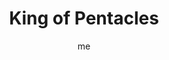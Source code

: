 ---
# basics
title     		 : "King of Pentacles"
token					 : 'coins-14'
card_type			 : '' # major, minor, court
layout				 : "tarot-card"
author    		 : 'me'
one_liner 		 : "Stability, dependability, confidence, intervention"
alt_names			 : ['Knight of Disks', 'Father of Roots']
images				 : ['/assets/images/tarot/rws/rw-coins-14.jpg']
keywords			 : ['Stability', 'dependability', 'confidence', 'intervention']
url						 : 'tarot/cards/coins-14'
aliases				 : ['coins-king']

# password: 'foolish journey'
dropbox				 : 'https://www.dropbox.com/sh/vfd2pwq2p066bvd/AADVYlc5Ctm6_3Gr5U0dA75Fa?dl=0'

personality    : "The King of Coins can represent anyone who tends to control (King) finances and physical resources (Coins). The King may also represent the tendency to be more conservative than innovative, or the need to intervene on the behalf of others with less confidence or experience."

meaning_light  : "Becoming debt-free. Having more than enough to get by. Making contributions to a savings plan. Taking a new job with an eye toward advancing your career. Buying life or health insurance. Being confident in the bedroom. Taking on the role of enforcer when called upon to do so."

meaning_shadow : "Becoming so conservative you resist all change on principle alone. Ignoring innovations in the name of preserving tradition. Being smug or cocky. Becoming ruthlessly dedicated to profit or pleasure. Being sexually selfish. Bossing others around, especially when you’re not empowered to do so."

# more detail
correspondence_element 			: "Fire"
correspondence_planet 			: "Earth"
correspondence_affirmation 	: "I embody confidence and fairness."
correspondence_story 				: "The main character must persuade conservative or traditional people to try a new approach, or must spurn tradition in order to succeed."

advice_relationships 	 : "Money trouble can ruin romance; dedicate yourself to handling funds (especially mutual ones) responsibly. Planning for a future together can be exciting and even arousing. Express physical affection with boldness. When circumstances dictate, be prepared to speak up or take action in your partner’s defense."

advice_work 					 : "This card points to a need for a conservative approach to making and spending money. Stay on budget. Find ways to reduce costs. These measures don’t have to choke innovation and fun; they just call on you to be more creative with the resources you do have."

advice_spirituality 	 : "Allow your spirituality to inspire financial and physical responsibility. Take great care to honor the money you’ve been given. Take special care of your body, and see it as an instrument of the Universal Will. Lend your resources to those who earnestly need your help."

advice_personal_growth : "Mature souls handle money and relationships responsibly. Before spending money, consider the consequences. Before becoming physical with someone, consider the potential outcome of your actions. Live in the moment, but cultivate an awareness of future events your present actions could call into being."

advice_fortune_telling : "This card represents an older man with a financially, socially, and politically conservative spirit, likely born between August 12th and September 11th, who is known for putting his money where his mouth is."

questions	: ["How do you assign value to the objects around you? If you sense that physical things are becoming too important, what should you do?", "One way to control (King) the physical realm (Coins) is to restrict those actions that disturb the status quo. How might being physically or financially conservative be an advantage now? How might shattering that control lead to positive outcomes?", "How can you handle expenses with greater confidence and maturity?", "How dependable are you? How dependable would others say you are?"]

# referenced in the symbols.toml data file
symbols	  : ['coins', 'king', 'harvest-throne', 'goat']

# metadata
suppress_topnav : true
related_cards 	: []

---
